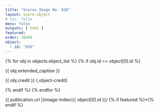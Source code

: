 ```yaml
---
title: "Scores Image No. 026"
layout: score-object
# toc: false
menu: false
outputs: [ html ]
featured: 
order: 10260
object:
  - id: "026"
---
```


{% for obj in objects.object_list %}
{% if obj.id == object[0].id %}

{{ obj.extended_caption }}

{{ obj.credit }} {.object-credit}

{% endif %}
{% endfor %}

<div class="object-credit object-url is-print-only">

{{ publication.url }}image-index/{{ object[0].id }}/ {% if featured %}*{% endif %}

</div>
